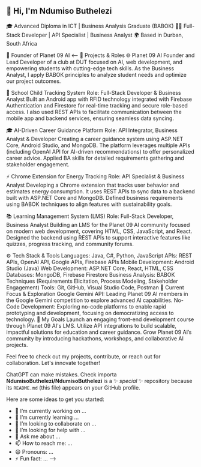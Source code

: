 ## 👋 Hi, I'm Ndumiso Buthelezi
🎓 Advanced Diploma in ICT | Business Analysis Graduate (BABOK)
👨‍💻 Full-Stack Developer | API Specialist | Business Analyst
🌍 Based in Durban, South Africa

📌 Founder of Planet 09 AI
<--
🔭 Projects & Roles
🌐 Planet 09 AI
Founder and Lead Developer of a club at DUT focused on AI, web development, and empowering students with cutting-edge tech skills. As the Business Analyst, I apply BABOK principles to analyze student needs and optimize our project outcomes.

📱 School Child Tracking System
Role: Full-Stack Developer & Business Analyst
Built an Android app with RFID technology integrated with Firebase Authentication and Firestore for real-time tracking and secure role-based access. I also used REST APIs to facilitate communication between the mobile app and backend services, ensuring seamless data syncing.

🎓 AI-Driven Career Guidance Platform
Role: API Integrator, Business Analyst & Developer
Creating a career guidance system using ASP.NET Core, Android Studio, and MongoDB. The platform leverages multiple APIs (including OpenAI API for AI-driven recommendations) to offer personalized career advice. Applied BA skills for detailed requirements gathering and stakeholder engagement.

⚡ Chrome Extension for Energy Tracking
Role: API Specialist & Business Analyst
Developing a Chrome extension that tracks user behavior and estimates energy consumption. It uses REST APIs to sync data to a backend built with ASP.NET Core and MongoDB. Defined business requirements using BABOK techniques to align features with sustainability goals.

📚 Learning Management System (LMS)
Role: Full-Stack Developer, Business Analyst
Building an LMS for the Planet 09 AI community focused on modern web development, covering HTML, CSS, JavaScript, and React. Designed the backend using REST APIs to support interactive features like quizzes, progress tracking, and community forums.

⚙️ Tech Stack & Tools
Languages: Java, C#, Python, JavaScript
APIs: REST APIs, OpenAI API, Google APIs, Firebase APIs
Mobile Development: Android Studio (Java)
Web Development: ASP.NET Core, React, HTML, CSS
Databases: MongoDB, Firebase Firestore
Business Analysis: BABOK Techniques (Requirements Elicitation, Process Modeling, Stakeholder Engagement)
Tools: Git, GitHub, Visual Studio Code, Postman
🌱 Current Focus & Exploration
Google Gemini API: Leading Planet 09 AI members in the Google Gemini competition to explore advanced AI capabilities.
No-Code Development: Exploring no-code platforms to enable rapid prototyping and development, focusing on democratizing access to technology.
🚀 My Goals
Launch an engaging front-end development course through Planet 09 AI's LMS.
Utilize API integrations to build scalable, impactful solutions for education and career guidance.
Grow Planet 09 AI’s community by introducing hackathons, workshops, and collaborative AI projects.



Feel free to check out my projects, contribute, or reach out for collaboration. Let's innovate together! 









ChatGPT can make mistakes. Check importa
**NdumisoButhelezi/NdumisoButhelezi** is a ✨ _special_ ✨ repository because its `README.md` (this file) appears on your GitHub profile.

Here are some ideas to get you started:

- 🔭 I’m currently working on ...
- 🌱 I’m currently learning ...
- 👯 I’m looking to collaborate on ...
- 🤔 I’m looking for help with ...
- 💬 Ask me about ...
- 📫 How to reach me: ...
- 😄 Pronouns: ...
- ⚡ Fun fact: ...
-->
